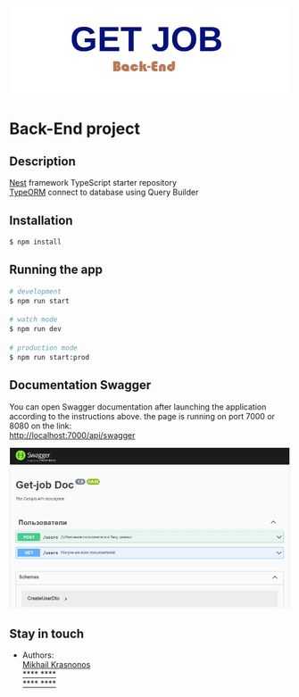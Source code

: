 ![](public/img/get-job.png)

# Back-End project
## Description

[Nest](https://github.com/nestjs/nest) framework TypeScript starter repository\
[TypeORM](https://typeorm.io/#/) connect to database using Query Builder

## Installation

```bash
$ npm install
```

## Running the app

```bash
# development
$ npm run start

# watch mode
$ npm run dev

# production mode
$ npm run start:prod
```

## Documentation Swagger 
You can open Swagger documentation after launching the application according to the instructions above. the page is running on port 7000 or 8080 on the link:\
[http://localhost:7000/api/swagger](http://localhost:7000/api/swagger/)

![](public/img/swagger.JPG)

## Stay in touch

- Authors: \
  [Mikhail Krasnonos](https://github.com/Mishka31)\
  [**** ****]()\
  [**** ****]()
